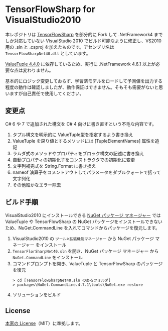 # TensorFlowSharp for VisualStudio2010

本レポジトリは [TensorFlowSharp](https://github.com/migueldeicaza/TensorFlowSharp) を部分的に Fork して .NetFramework4 までしか対応していない VisualStudio 2010 でビルド可能なように修正し、VS2010用の .sln と .csproj を加えたものです。アセンブリ名は `TensorFlowSharpNet40.dll` としています。

[ValueTuple 4.4.0](https://www.nuget.org/packages/System.ValueTuple/4.4.0) に依存しているため、実行に .NetFramework 4.6.1 以上が必要な点は変わりません。

基本的にロジック変更しておらず、学習済モデルをロードして予測値を出力する程度の動作は確認しましたが、動作保証はできません。そもそも需要がないと思いますが自己責任で使用してください。

## 変更点

C# 6 や 7 で追加された構文を C# 4 向けに書き直すという不毛な内容です。
1. タプル構文を明示的に ValueTuple型を指定するよう書き換え
1. ValueTuple を戻り値とするメソッドには [TupleElementNames] 属性を追記
1. ラムダ式のメソッドやプロパティをブロック構文の記述に書き換え
1. 自動プロパティの初期化子をコンストラクタでの初期化に変更
1. 文字列補完式を String.Format に書き換え
1. nameof 演算子をコメントアウトしてパラメータをダブルクォートで括って文字列化
1. その他細かなエラー除去

## ビルド手順

VisualStudio2010 にインストールできる [NuGet パッケージ マネージャー](https://marketplace.visualstudio.com/items?itemName=NuGetTeam.NuGetPackageManager) では ValueTuple や TensorFlowSharp の NuGet パッケージをインストールできないため、NuGet.CommandLine を入れてコマンドからパッケージを復元します。

1. VisualStudio2010 の `ツール`>`拡張機能マネージャー` から NuGet パッケージ マネージャー をインストール
1. `TensorFlorSharpNet40.sln` を開き、NuGet パッケージ マネージャー から `NuGet.CommandLine` をインストール
1. コマンドプロンプトを開き、ValueTuple と TensorFlowSharp のパッケージを復元
    ```
    > cd [TensorFlowSharpNet40.sln のあるフォルダ]
    > packages\NuGet.CommandLine.4.7.1\tools\NuGet.exe restore
    ```
1. ソリューションをビルド

## License

[本家の License](https://github.com/migueldeicaza/TensorFlowSharp/blob/master/LICENSE)（MIT）に準拠します。
